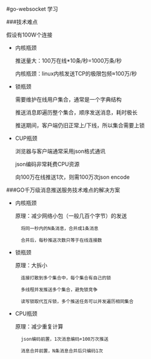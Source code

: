 #go-websocket 学习

###技术难点

假设有100W个连接

- 内核瓶颈

	推送量大：100万在线*10条/秒=1000万条/秒

	内核瓶颈：linux内核发送TCP的极限包频≈100万/秒

- 锁瓶颈

	需要维护在线用户集合，通常是一个字典结构

	推送消息即遍历整个集合，顺序发送消息，耗时极长

	推送期间，客户端仍旧正常上/下线，所以集合需要上锁

- CUP瓶颈

	浏览器与客户端通常采用json格式通讯

	json编码非常耗费CPU资源

	向100万在线推送1次，则需100万次json encode

###GO千万级消息推送服务技术难点的解决方案

- 内核瓶颈

	原理：减少网络小包（一般几百个字节）的发送

		将同一秒内的N条消息，合并成1条消息

		合并后，每秒推送次数只等于在线连接数

- 锁瓶颈

	原理：大拆小

		连接打散到多个集合中，每个集合有自己的锁

		多线程并发推送多个集合，避免锁竞争

		读写锁取代互斥锁，多个推送任务可以并发遍历相同集合

- CPU瓶颈

	原理：减少重复计算

		json编码前置，1次消息编码+100万次推送

		消息合并前置，N条消息合并后只编码1次